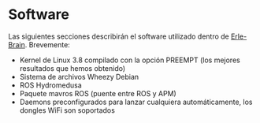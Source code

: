 # Software

Las siguientes secciones describirán el software utilizado dentro de [Erle-Brain](http:/erlerobotics.com/blog/erle-brain).  Brevemente:


- Kernel de Linux 3.8 compilado con la opción PREEMPT (los mejores resultados que hemos obtenido)
- Sistema de archivos Wheezy Debian
- ROS Hydromedusa
- Paquete mavros ROS (puente entre ROS y APM)
- Daemons preconfigurados para lanzar cualquiera automáticamente, los dongles WiFi son soportados
